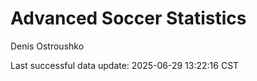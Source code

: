 # Advanced Soccer Statistics
Denis Ostroushko

<!-- gfm -->

Last successful data update: 2025-06-29 13:22:16 CST
